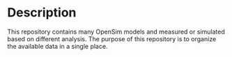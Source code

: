 # Description

This repository contains many OpenSim models and measured or simulated based on different analysis. The purpose of this repository is to organize the available data in a single place.
